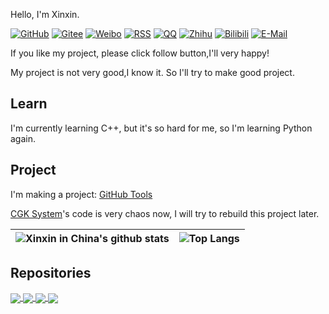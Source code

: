 Hello, I'm Xinxin.

[![GitHub](https://img.shields.io/badge/dynamic/json?logo=github&label=GitHub&labelColor=495867&color=495867&query=%24.data.totalSubs&url=https%3A%2F%2Fapi.spencerwoo.com%2Fsubstats%2F%3Fsource%3Dgithub%26queryKey%3Dxinxin2021&style=flat-square)](https://github.com/xinxin2021)
[![Gitee](https://img.shields.io/static/v1?logo=gitee&logoColor=white&label=Gitee&message=xinxin&color=c71d23&labelColor=c71d23&style=flat-square)](https://gitee.com/xinxin-2021)
[![Weibo](https://img.shields.io/badge/dynamic/json?logo=sina-weibo&label=Weibo&labelColor=d52c2b&color=d52c2b&query=%24.count&url=https%3A%2F%2Fapi.swo.moe%2Fstats%2Fweibo%2F7661070283&style=flat-square)](https://weibo.com/u/7661070283)
[![RSS](https://img.shields.io/static/v1?logo=rss&logoColor=white&label=RSS&message=Feed&color=95B8D1&labelColor=95B8D1&style=flat-square)](https://blog.xinxin2021.tk/feed.xml)
[![QQ](https://img.shields.io/static/v1?logo=tencent-qq&logoColor=white&label=QQ&message=3585097686&color=ea242e&labelColor=ea242e&style=flat-square)](tencent://message/?uin=3585097686&Site=www.xinxin2021.tk&Menu=yes)
[![Zhihu](https://img.shields.io/badge/dynamic/json?url=https%3A%2F%2Fapi.swo.moe%2Fstats%2Fzhihu%2Fxinxin-python&query=count&color=0084ff&label=Zhihu&labelColor=0084ff&logo=zhihu&logoColor=white&cacheSeconds=3600&style=flat-square)](https://www.zhihu.com/people/xinxin-python)
[![Bilibili](https://img.shields.io/badge/dynamic/json?url=https%3A%2F%2Fapi.swo.moe%2Fstats%2Fbilibili%2F687889425&query=count&color=fe7398&label=Bilibili&labelColor=fe7398&logo=bilibili&logoColor=white&style=flat-square&cacheSeconds=3600)](https://space.bilibili.com/687889425)
[![E-Mail](https://img.shields.io/static/v1?logo=data%3Aimage%2Fpng%3Bbase64%2CiVBORw0KGgoAAAANSUhEUgAAACAAAAAgCAYAAABzenr0AAAAAXNSR0IArs4c6QAAAn9JREFUWEftl82LjlEYxn%2BX8rGytTBZSshGWYxEsRIlNEz5qGFm4XshmtQwTYmFBTMSkqIQDVnYiLCwYKEosrCQ5h8wK7tL9%2FS8OnM88z7P%2BzbNbObenfPc931d5%2F465xGzLJplfOYITETAdgdwHFg3Qyn5CAxLGpPtpcDYDAHnMB1BYBTYOUsEngaB38DijMAFqF2gbkH3fIYzHgTCQZl0S3o0HZGxvQ%2B4X%2BYrJ%2FAVWJUoHpBUaliXmO1e4FaiPwkjJxDgjzMSPZLu1gVM9WyfAK5m4F1AkJiQSQQkxXplCYk%2BSbdbIWH7LHApB5f0LU37fwSKuVBG4oikG3VI2I4iTgsuTtwV4IX%2Ff3VXSqAJiZOSrjUjYfsycKbs5I29yggkimWROC3pShkJ28PAsWbgtSNQQaJfUprfGOd3gJ4q8JYJNEnHgKSh4vtDYG8d8HYJxH0R7dmZhf5tsd6U7X8oiu7XFKmqLsKsn%2FMT1mmGZ8Cu6OxcuXYRFuHKqzrWC4FTmeMA%2FA70J%2FvXJaVFOfGpNgHbR4GRxOGopN2Fk83AMmA%2B8FLSz2L%2FHrA%2FsTkn6WIW0eoU2N4KxFW9qDCOYdIpabxiDswDojY2JHoHJQWxehGwvQJ4DixPnKyV9KlO8m1HZOLVs6TQD9I7JL2pTIHtBcALYEsCtkdSdEFtsR0d8z4xiPrYLulH0xqwfRPoSwwHJcVsb1lsdwMPEsNXwDbgT2Mvv45jmKSPkCeS4vpsW2wPAIOJg43Au6kIxDg91Cg6SavbRk4MbcejJl5FIdE9r1MCn4E10wHUho8vkYLDQEuPjTaApjLpbfyYRO5jYq2fRufNXEV3jMSjd%2B7f8C8zwljDdvSVIgAAAABJRU5ErkJggg%3D%3D&label=E-Mail&message=xinxin@xinxin2021.tk&color=orange&labelColor=orange&style=flat-square)](mailto:xinxin@xinxin2021.tk)

If you like my project, please click follow button,I'll very happy!

My project is not very good,I know it. So I'll try to make good project.

## Learn

I'm currently learning C++, but it's so hard for me, so I'm learning Python again.

## Project

I'm making a project: [GitHub Tools](/macwinlin-studio/github-tools)

[CGK System](/macwinlin-studio/cgk-system)'s code is very chaos now, I will try to rebuild this project later.

| <img align="center" src="https://github-readme-stats.vercel.app/api?username=xinxin2021&show_icons=true&include_all_commits=true&hide_border=true" alt="Xinxin in China's github stats" /> | <img align="center" src="https://github-readme-stats.vercel.app/api/top-langs/?username=xinxin2021&layout=compact&hide_border=true" alt="Top Langs" /> |
| ------------- | ------------- |

## Repositories

<a href="https://github.com/macwinlin-studio/github-tools">
  <img align="center" src="https://github-readme-stats.vercel.app/api/pin/?username=macwinlin-studio&repo=github-tools" />
</a>
<a href="https://github.com/macwinlin-studio/cgk-system">
  <img align="center" src="https://github-readme-stats.vercel.app/api/pin/?username=macwinlin-studio&repo=cgk-system" />
</a>

<a href="https://github.com/macwinlin-studio/import-2.1.3">
  <img align="center" src="https://github-readme-stats.vercel.app/api/pin/?username=macwinlin-studio&repo=import-2.1.3" />
</a>
<a href="https://github.com/apple2031/apple2031.github.io">
  <img align="center" src="https://github-readme-stats.vercel.app/api/pin/?username=apple2031&repo=apple2031.github.io" />
</a>
